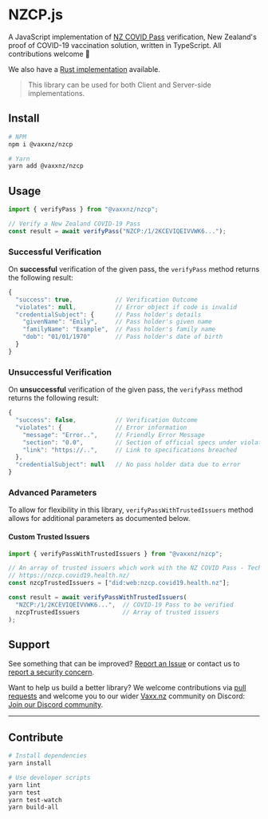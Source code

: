 # NZCP.js

A JavaScript implementation of [NZ COVID Pass](https://github.com/minhealthnz/nzcovidpass-spec) verification, New Zealand's proof of COVID-19 vaccination solution, written in TypeScript. All contributions welcome 🥳

We also have a [Rust implementation](https://github.com/vaxxnz/nzcp-rust/) available.

> This library can be used for both Client and Server-side implementations.

## Install

```bash
# NPM
npm i @vaxxnz/nzcp

# Yarn
yarn add @vaxxnz/nzcp
```

## Usage

```javascript
import { verifyPass } from "@vaxxnz/nzcp";

// Verify a New Zealand COVID-19 Pass
const result = await verifyPass("NZCP:/1/2KCEVIQEIVVWK6...");
```

### Successful Verification

On **successful** verification of the given pass, the `verifyPass` method returns the following result:

```javascript
{
  "success": true,            // Verification Outcome
  "violates": null,           // Error object if code is invalid
  "credentialSubject": {      // Pass holder's details
    "givenName": "Emily",     // Pass holder's given name
    "familyName": "Example",  // Pass holder's family name
    "dob": "01/01/1970"       // Pass holder's date of birth
  }
}
```

### Unsuccessful Verification

On **unsuccessful** verification of the given pass, the `verifyPass` method returns the following result:

```javascript
{
  "success": false,           // Verification Outcome
  "violates": {               // Error information
    "message": "Error..",     // Friendly Error Message
    "section": "0.0",         // Section of official specs under violation
    "link": "https://..",     // Link to specifications breached
  },
  "credentialSubject": null   // No pass holder data due to error
}
```


### Advanced Parameters

To allow for flexibility in this library, `verifyPassWithTrustedIssuers` method allows for additional parameters as documented below.

#### Custom Trusted Issuers

```javascript
import { verifyPassWithTrustedIssuers } from "@vaxxnz/nzcp";

// An array of trusted issuers which work with the NZ COVID Pass - Technical Specification
// https://nzcp.covid19.health.nz/
const nzcpTrustedIssuers = ["did:web:nzcp.covid19.health.nz"];

const result = await verifyPassWithTrustedIssuers(
  "NZCP:/1/2KCEVIQEIVVWK6...",  // COVID-19 Pass to be verified
  nzcpTrustedIssuers            // Array of trusted issuers
);
```

## Support

See something that can be improved? [Report an Issue](https://github.com/vaxxnz/nzcp-js/issues) or contact us to [report a security concern](mailto:info@vaxx.nz).

Want to help us build a better library? We welcome contributions via [pull requests](https://github.com/vaxxnz/nzcp-js/pulls) and welcome you to our wider [Vaxx.nz](https://vaxx.nz) community on Discord: [Join our Discord community](https://discord.gg/sJWmNy7wnM).

---

## Contribute

```bash
# Install dependencies
yarn install
```
```bash
# Use developer scripts
yarn lint
yarn test
yarn test-watch
yarn build-all
```
